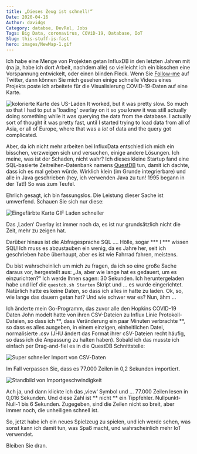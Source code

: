 ```yaml
---
title: „Dieses Zeug ist schnell!“
Date: 2020-04-16
Author: davidgs
Category: databse, DevRel, Jobs
Tags: Big Data, coronavirus, COViD-19, Database, IoT
Slug: this-stuff-is-fast
hero: images/NewMap-1.gif
---
```


Ich habe eine Menge von Projekten getan InfluxDB in den letzten Jahren mit (na ja, habe ich dort Arbeit, nachdem alle) so vielleicht ich ein bisschen eine Vorspannung entwickelt, oder einen blinden Fleck. Wenn Sie [Follow-me](https://twitter.com/intent/follow?screen_name=davidgsIoT) auf Twitter, dann können Sie mich gesehen einige schnelle Videos eines Projekts poste ich arbeitete für die Visualisierung COVID-19-Daten auf eine Karte.

![kolorierte Karte des US-Laden](/posts/category/database/images/slowMap.gif) It worked, but it was pretty slow. So much so that I had to put a 'loading' overlay on it so you knew it was still actually doing something while it was querying the data from the database. I actually sort of thought it was pretty fast, until I started trying to load data from all of Asia, or all of Europe, where that was a *lot* of data and the query got complicated.

Aber, da ich nicht mehr arbeiten bei InfluxData entschied ich mich ein bisschen, verzweigen sich und versuchen, einige andere Lösungen. Ich meine, was ist der Schaden, nicht wahr? Ich dieses kleine Startup fand eine SQL-basierte Zeitreihen-Datenbank namens [QuestDB](https://questdb.io/) tun, damit ich dachte, dass ich es mal geben würde. Wirklich klein (im Grunde integrierbare) und alle in Java geschrieben (hey, ich verwenden Java zu tun! 1995 begann in der Tat!) So was zum Teufel.

Ehrlich gesagt, ich bin fassungslos. Die Leistung dieser Sache ist umwerfend. Schauen Sie sich nur diese:

![Eingefärbte Karte GIF Laden schneller](/posts/category/database/images/NewMap-1.gif)

Das ‚Laden‘ Overlay ist immer noch da, es ist nur grundsätzlich nicht die Zeit, mehr zu zeigen hat.

Darüber hinaus ist die Abfragesprache SQL .... Hölle, sogar *** I *** wissen SQL! Ich muss es abzustauben ein wenig, da es Jahre her, seit ich geschrieben habe überhaupt, aber es ist wie Fahrrad fahren, meistens.

Du bist wahrscheinlich um mich zu fragen, da ich so eine große Sache daraus vor, hergestellt aus: „Ja, aber wie lange hat es gedauert, um es einzurichten?“ Ich werde Ihnen sagen: 30 Sekunden. Ich heruntergeladen habe und lief die `questdb.sh Starten` Skript und ... es wurde eingerichtet. Natürlich hatte es keine Daten, so dass ich alles in hatte zu laden. Ok, so, wie lange das dauern getan hat? Und wie schwer war es? Nun, ähm ...

Ich änderte mein Go-Programm, das zuvor alle den Hopkins COVID-19 Daten John modelt hatte von ihren CSV-Dateien zu Influx Linie Protokoll-Dateien, so dass ich **, dass Veränderung ein paar Minuten verbrachte **, so dass es alles ausgeben, in einem einzigen, einheitlichen Datei, normalisierte .csv (JHU ändert das Format ihrer cSV-Dateien recht häufig, so dass ich die Anpassung zu halten haben). Sobald ich das musste ich einfach per Drag-and-fiel es in die QuestDB Schnittstelle:

![Super schneller Import von CSV-Daten](/posts/category/database/images/import.gif)

Im Fall verpassen Sie, dass es 77.000 Zeilen in 0,2 Sekunden importiert.

![Standbild von Importgeschwindigkeit](/posts/category/database/images/import-1024x49.png)

Ach ja, und dann klickte ich das ‚view‘ Symbol und ... 77.000 Zeilen lesen in 0,016 Sekunden. Und diese Zahl ist ** nicht ** ein Tippfehler. Nullpunkt-Null-1 bis 6 Sekunden. Zugegeben, sind die Zeilen nicht so breit, aber immer noch, die unheiligen schnell ist.

So, jetzt habe ich ein neues Spielzeug zu spielen, und ich werde sehen, was sonst kann ich damit tun, was Spaß macht, und wahrscheinlich mehr IoT verwendet.

Bleiben Sie dran.
